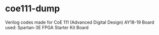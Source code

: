 # coe111-dump
Verilog codes made for CoE 111 (Advanced Digital Design) AY18-19
Board used: Spartan-3E FPGA Starter Kit Board
